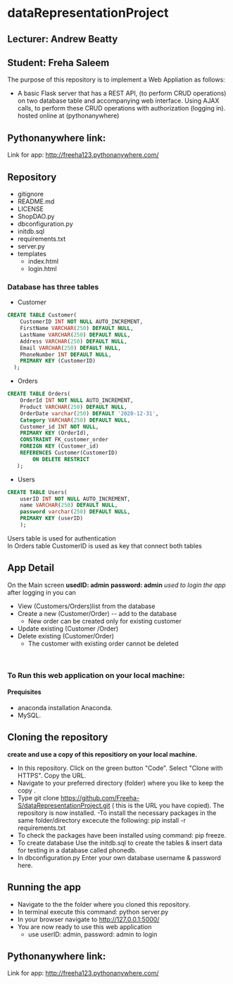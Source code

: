 # dataRepresentationProject
## Lecturer: Andrew Beatty
## Student: Freha Saleem
The purpose of this repository is to implement a Web Appliation as follows:
- A basic Flask server that has a REST API, (to perform CRUD operations) on two database table and accompanying web interface. Using AJAX calls, to perform these CRUD operations with authorization (logging in). hosted online at (pythonanywhere)
## Pythonanywhere link:
Link for app: http://freeha123.pythonanywhere.com/

## Repository
- gitignore
- README.md
- LICENSE
- ShopDAO.py
- dbconfiguration.py
- initdb.sql
- requirements.txt
- server.py
- templates
  - index.html
  - login.html

### Database has three tables

- Customer
~~~~sql
CREATE TABLE Customer(
	CustomerID INT NOT NULL AUTO_INCREMENT,
   	FirstName VARCHAR(250) DEFAULT NULL,
	LastName VARCHAR(250) DEFAULT NULL,
   	Address VARCHAR(250) DEFAULT NULL,
   	Email VARCHAR(250) DEFAULT NULL,
   	PhoneNumber INT DEFAULT NULL,
   	PRIMARY KEY (CustomerID)
  );
~~~~
- Orders
~~~~sql
CREATE TABLE Orders(
	OrderId INT NOT NULL AUTO_INCREMENT,
	Product VARCHAR(250) DEFAULT NULL,
	OrderDate varchar(250) DEFAULT '2020-12-31',
	Category VARCHAR(250) DEFAULT NULL,
	Customer_id INT NOT NULL,
	PRIMARY KEY (OrderId),
	CONSTRAINT FK_customer_order
   	FOREIGN KEY (Customer_id)
   	REFERENCES Customer(CustomerID)
      	ON DELETE RESTRICT
   ); 
~~~~  
- Users
~~~~sql
CREATE TABLE Users(
	userID INT NOT NULL AUTO_INCREMENT,
   	name VARCHAR(250) DEFAULT NULL,
   	password varchar(250) DEFAULT NULL,
   	PRIMARY KEY (userID)
   	);
~~~~
Users table is used for authentication<br/>
In Orders table CustomerID is used as key that connect both tables
## App Detail
On the Main screen
**usedID: admin**
**password: admin**
*used to login the app*
<br/>
after logging in you can
- View (Customers/Orders)list from the database
- Create a new (Customer/Order) -- add to the database
	- New order can be created only for existing customer
- Update existing (Customer /Order)
- Delete existing (Customer/Order)
	- The customer with existing order cannot be deleted
<br/>


### To Run this web application on your local machine:
#### Prequisites
- anaconda installation Anaconda.
- MySQL.

## Cloning the repository
**create and use a copy of this repositiory on your local machine.**

- In this repository.
Click on the green button "Code". Select "Clone with HTTPS". Copy the URL.
- Navigate to your preferred directory (folder) where you like to keep the copy .
- Type git clone  https://github.com/Freeha-S/dataRepresentationProject.git ( this is the URL you have copied).
The repository is now installed.
-To install the necessary packages in the same folder/directory excecute the following: pip install -r requirements.txt
- To check the packages have been installed using command: pip freeze.
- To create database Use the initdb.sql to create the tables & insert data for testing in a database called phonedb.
- In dbconfiguration.py Enter your own database username & password here.
## Running the app
- Navigate to the the folder where you cloned this repository.
- In terminal execute this command: python server.py
- In your browser navigate to http://127.0.0.1:5000/
- You are now ready to use this web application
	- use  userID: admin, password: admin to login
## Pythonanywhere link:
Link for app: http://freeha123.pythonanywhere.com/
